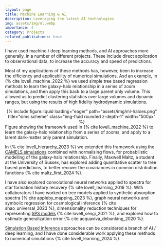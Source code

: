 ```yaml
---
layout: page
title: Machine Learning & AI
description: Leveraging the latest AI technologies 
img: assets/img/ml.webp
importance: 4
category: Projects
related_publications: true
---
```


I have used machine / deep learning methods, and AI approaches more generally, in a number of different projects.
These include direct application to observational data, to increase the accuracy and speed of predictions.

Most of my applications of these methods has, however, been to increase the efficiency and applicability of numerical simulations.
Asd an example, in {% cite lovell_machine_2022 %} we used simple tree based regression methods to learn the galaxy-halo relationship in a series of zoom simulations, and then apply this back to a large parent only volume.
This allowed us to predict clustering statistics over large volumes and dynamic ranges, but using the results of high fidelity hydrodynamic simulations.

<div class="row">
    <div class="mx-auto d-block" style="text-align: center;">
        {% include figure.liquid loading="eager" path="assets/img/ml-haloes.png" title="sims scheme" class="img-fluid rounded z-depth-1" width="500px" %}
    </div>
</div>
<div class="caption">
    Figure showing the frameowrk used in {% cite lovell_machine_2022 %} to learn the galaxy-halo relationship from a series of zooms, and apply to a larent dark-matter only parent simulation.
</div>

In {% cite lovell_hierarchy_2023 %} we extended this framework using the [CAMELS simulations](/collaborations/camels) combined with normalising flows, for probabilistic modelling of the galaxy-halo relationship.
Finally, Maxwell Maltz, a student at the University of Sussex, has explored adding quantitative scatter to tree based predictions, to better recover the covariances in common distribution functions {% cite maltz_first_2024 %}.

I have also explored convolutional neural networks applied to spectra for star formation history recovery {% cite lovell_learning_2019 %}.
With collaborators I have worked on tree models applied to synthetic absorption spectra {% cite appleby_mapping_2023 %}, graph neural networks and symbolic regression for cosmological inference {% cite shao_universal_2023 %}, dimensionality reduction techniques for representing [SPS models](/projects/sps) {% cite lovell_sengi_2021 %}, and explored how to estimate generalization error {% cite acquaviva_debunking_2020 %}.

[Simulation Based Inference](/projects/sbi) approaches can be considered a branch of AI / deep learning, and I have done considerable work applying these methods to numerical simulations {% cite lovell_learning_2024 %}.